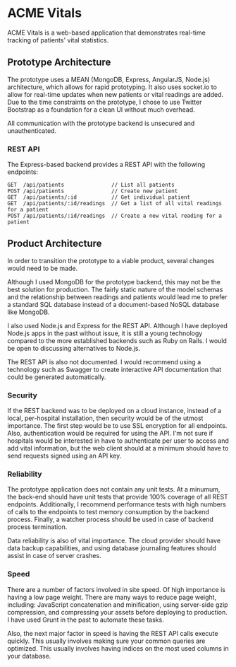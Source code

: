 # ACME Vitals #

ACME Vitals is a web-based application that demonstrates real-time tracking of patients' vital statistics.

## Prototype Architecture ##

The prototype uses a MEAN (MongoDB, Express, AngularJS, Node.js) architecture, which allows for rapid prototyping. It also uses socket.io to allow for real-time updates when new patients or vital readings are added. Due to the time constraints on the prototype, I chose to use Twitter Bootstrap as a foundation for a clean UI without much overhead.

All communication with the prototype backend is unsecured and unauthenticated.

### REST API ###

The Express-based backend provides a REST API with the following endpoints:

    GET  /api/patients               // List all patients
    POST /api/patients               // Create new patient
	GET  /api/patients/:id           // Get individual patient
	GET  /api/patients/:id/readings  // Get a list of all vital readings for a patient
	POST /api/patients/:id/readings  // Create a new vital reading for a patient

## Product Architecture ##

In order to transition the prototype to a viable product, several changes would need to be made.

Although I used MongoDB for the prototype backend, this may not be the best solution for production. The fairly static nature of the model schemas and the relationship between readings and patients would lead me to prefer a standard SQL database instead of a document-based NoSQL database like MongoDB.

I also used Node.js and Express for the REST API. Although I have deployed Node.js apps in the past without issue, it is still a young technology compared to the more established backends such as Ruby on Rails. I would be open to discussing alternatives to Node.js.

The REST API is also not documented. I would recommend using a technology such as Swagger to create interactive API documentation that could be generated automatically.

### Security ###

If the REST backend was to be deployed on a cloud instance, instead of a local, per-hospital installation, then security would be of the utmost importance. The first step would be to use SSL encryption for all endpoints. Also, authentication would be required for using the API. I'm not sure if hospitals would be interested in have to authenticate per user to access and add vital information, but the web client should at a minimum should have to send requests signed using an API key.


### Reliability ###

The prototype application does not contain any unit tests. At a minumum, the back-end should have unit tests that provide 100% coverage of all REST endpoints. Additionally, I recommend performance tests with high numbers of calls to the endpoints to test memory consumption by the backend process. Finally, a watcher process should be used in case of backend process termination.

Data reliability is also of vital importance. The cloud provider should have data backup capabilities, and using database journaling features should assist in case of server crashes.

### Speed ###

There are a number of factors involved in site speed. Of high importance is having a low page weight. There are many ways to reduce page weight, including: JavaScript concatenation and minification, using server-side gzip compression, and compressing your assets before deploying to production. I have used Grunt in the past to automate these tasks.

Also, the next major factor in speed is having the REST API calls execute quickly. This usually involves making sure your common queries are optimized. This usually involves having indices on the most used columns in your database.
